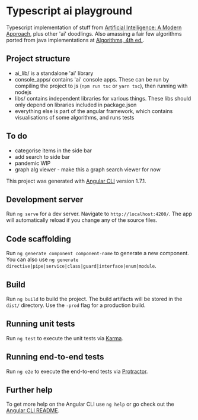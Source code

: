 # Typescript ai playground

Typescript implementation of stuff from [Artificial Intelligence: A Modern Approach][aibook],
plus other 'ai' doodlings. Also amassing a fair few algorithms ported from java implementations at
[Algorithms, 4th ed.][algs4].

## Project structure

- ai_lib/ is a standalone 'ai' library
- console_apps/ contains 'ai' console apps. These can be run by compiling
  the project to js (`npm run tsc` or `yarn tsc`), then running with nodejs
- libs/ contains independent libraries for various things. These libs should
  only depend on libraries included in package.json
- everything else is part of the angular framework, which contains
  visualisations of some algorithms, and runs tests

## To do

- categorise items in the side bar
- add search to side bar
- pandemic WIP
- graph alg viewer - make this a graph search viewer for now


This project was generated with [Angular CLI](https://github.com/angular/angular-cli) version 1.7.1.

## Development server

Run `ng serve` for a dev server. Navigate to `http://localhost:4200/`. The app will automatically reload if you change any of the source files.

## Code scaffolding

Run `ng generate component component-name` to generate a new component. You can also use `ng generate directive|pipe|service|class|guard|interface|enum|module`.

## Build

Run `ng build` to build the project. The build artifacts will be stored in the `dist/` directory. Use the `-prod` flag for a production build.

## Running unit tests

Run `ng test` to execute the unit tests via [Karma](https://karma-runner.github.io).

## Running end-to-end tests

Run `ng e2e` to execute the end-to-end tests via [Protractor](http://www.protractortest.org/).

## Further help

To get more help on the Angular CLI use `ng help` or go check out the [Angular CLI README](https://github.com/angular/angular-cli/blob/master/README.md).


[aibook]: http://aima.cs.berkeley.edu/
[algs4]: http://algs4.cs.princeton.edu
